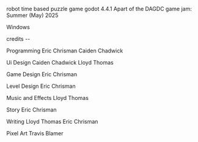 robot time based puzzle game
godot 4.4.1
Apart of the DAGDC game jam: Summer (May) 2025

Windows

credits --

Programming
Eric Chrisman
Caiden Chadwick

Ui Design
Caiden Chadwick
Lloyd Thomas

Game Design
Eric Chrisman

Level Design
Eric Chrisman

Music and Effects
Lloyd Thomas

Story
Eric Chrisman

Writing
Lloyd Thomas
Eric Chrisman

Pixel Art
Travis Blamer
